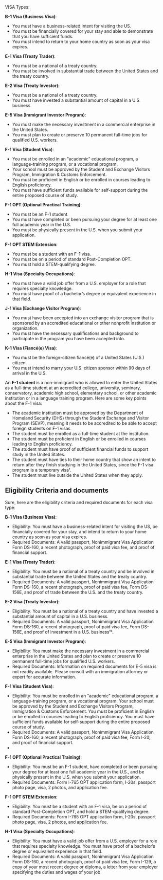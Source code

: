 VISA Types:

**B-1 Visa (Business Visa)**: 
- You must have a business-related intent for visiting the US.
- You must be financially covered for your stay and able to demonstrate that you have sufficient funds.
- You must intend to return to your home country as soon as your visa expires.

**E-1 Visa (Treaty Trader)**:
- You must be a national of a treaty country.
- You must be involved in substantial trade between the United States and the treaty country.

**E-2 Visa (Treaty Investor)**:
- You must be a national of a treaty country.
- You must have invested a substantial amount of capital in a U.S. business.

**E-5 Visa (Immigrant Investor Program)**:
- You must make the necessary investment in a commercial enterprise in the United States.
- You must plan to create or preserve 10 permanent full-time jobs for qualified U.S. workers.

**F-1 Visa (Student Visa)**:
- You must be enrolled in an "academic" educational program, a language-training program, or a vocational program.
- Your school must be approved by the Student and Exchange Visitors Program, Immigration & Customs Enforcement.
- You must be proficient in English or be enrolled in courses leading to English proficiency.
- You must have sufficient funds available for self-support during the entire proposed course of study.

**F-1 OPT (Optional Practical Training)**:
- You must be an F-1 student.
- You must have completed or been pursuing your degree for at least one full academic year in the U.S.
- You must be physically present in the U.S. when you submit your application.

**F-1 OPT STEM Extension**:
- You must be a student with an F-1 visa.
- You must be on a period of standard Post-Completion OPT.
- You must hold a STEM-qualifying degree.

**H-1 Visa (Specialty Occupations)**:
- You must have a valid job offer from a U.S. employer for a role that requires specialty knowledge.
- You must have proof of a bachelor’s degree or equivalent experience in that field.

**J-1 Visa (Exchange Visitor Program)**:
- You must have been accepted into an exchange visitor program that is sponsored by an accredited educational or other nonprofit institution or organization.
- You must have the necessary qualifications and background to participate in the program you have been accepted into.

**K-1 Visa (Fiancé(e) Visa)**:
- You must be the foreign-citizen fiancé(e) of a United States (U.S.) citizen.
- You must intend to marry your U.S. citizen sponsor within 90 days of arrival in the U.S.


An **F-1 student** is a non-immigrant who is allowed to enter the United States as a full-time student at an accredited college, university, seminary, conservatory, academic high school, elementary school, or other academic institution or in a language training program. Here are some key points about the F-1 visa:

- The academic institution must be approved by the Department of Homeland Security (DHS) through the Student Exchange and Visitor Program (SEVP), meaning it needs to be accredited to be able to accept foreign students on F-1 visas.
- The student must be enrolled as a full-time student at the institution.
- The student must be proficient in English or be enrolled in courses leading to English proficiency.
- The student must have proof of sufficient financial funds to support study in the United States.
- The student must have ties to their home country that show an intent to return after they finish studying in the United States, since the F-1 visa program is a temporary visa¹.
- The student must live outside the United States when they apply.

## Eligibility Criteria and documents
Sure, here are the eligibility criteria and required documents for each visa type:

**B-1 Visa (Business Visa)**:
- Eligibility: You must have a business-related intent for visiting the US, be financially covered for your stay, and intend to return to your home country as soon as your visa expires.
- Required Documents: A valid passport, Nonimmigrant Visa Application Form DS-160, a recent photograph, proof of paid visa fee, and proof of financial support.

**E-1 Visa (Treaty Trader)**:
- Eligibility: You must be a national of a treaty country and be involved in substantial trade between the United States and the treaty country.
- Required Documents: A valid passport, Nonimmigrant Visa Application Form DS-160, a recent photograph, proof of paid visa fee, Form DS-156E, and proof of trade between the U.S. and the treaty country.

**E-2 Visa (Treaty Investor)**:
- Eligibility: You must be a national of a treaty country and have invested a substantial amount of capital in a U.S. business.
- Required Documents: A valid passport, Nonimmigrant Visa Application Form DS-160, a recent photograph, proof of paid visa fee, Form DS-156E, and proof of investment in a U.S. business¹⁵.

**E-5 Visa (Immigrant Investor Program)**:
- Eligibility: You must make the necessary investment in a commercial enterprise in the United States and plan to create or preserve 10 permanent full-time jobs for qualified U.S. workers.
- Required Documents: Information on required documents for E-5 visa is not readily available. Please consult with an immigration attorney or expert for accurate information.

**F-1 Visa (Student Visa)**:
- Eligibility: You must be enrolled in an "academic" educational program, a language-training program, or a vocational program. Your school must be approved by the Student and Exchange Visitors Program, Immigration & Customs Enforcement. You must be proficient in English or be enrolled in courses leading to English proficiency. You must have sufficient funds available for self-support during the entire proposed course of study.
- Required Documents: A valid passport, Nonimmigrant Visa Application Form DS-160, a recent photograph, proof of paid visa fee, Form I-20, and proof of financial support.
- 
**F-1 OPT (Optional Practical Training)**:
- Eligibility: You must be an F-1 student, have completed or been pursuing your degree for at least one full academic year in the U.S., and be physically present in the U.S. when you submit your application.
- Required Documents: Form I-765 OPT application form, I-20s, passport photo page, visa, 2 photos, and application fee.

**F-1 OPT STEM Extension**:
- Eligibility: You must be a student with an F-1 visa, be on a period of standard Post-Completion OPT, and hold a STEM-qualifying degree.
- Required Documents: Form I-765 OPT application form, I-20s, passport photo page, visa, 2 photos, and application fee.

**H-1 Visa (Specialty Occupations)**:
- Eligibility: You must have a valid job offer from a U.S. employer for a role that requires specialty knowledge. You must have proof of a bachelor’s degree or equivalent experience in that field.
- Required Documents: A valid passport, Nonimmigrant Visa Application Form DS-160, a recent photograph, proof of paid visa fee, Form I-129, a copy of your most recent degree or diploma, a letter from your employer specifying the duties and wages of your job.
